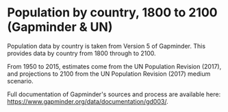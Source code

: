# Population by country, 1800 to 2100 (Gapminder & UN)

Population data by country is taken from Version 5 of Gapminder. This provides data by country from 1800 through to 2100.

From 1950 to 2015, estimates come from the UN Population Revision (2017), and projections to 2100 from the UN Population Revision (2017) medium scenario.

Full documentation of Gapminder's sources and process are available here: https://www.gapminder.org/data/documentation/gd003/.